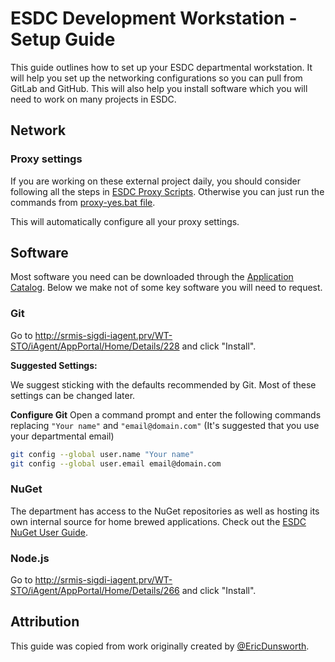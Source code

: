 # ESDC Development Workstation - Setup Guide

This guide outlines how to set up your ESDC departmental workstation.
It will help you set up the networking configurations so you can pull from GitLab and GitHub.
This will also help you install software which you will need to work on many projects in ESDC.

## Network

### Proxy settings

If you are working on these external project daily, you should consider following all the steps in [ESDC Proxy Scripts](proxy-scripts/proxy-scripts.md). Otherwise you can just run the commands from [proxy-yes.bat file](proxy-scripts/proxy-yes.bat).

This will automatically configure all your proxy settings.

## Software

Most software you need can be downloaded through the [Application Catalog](http://srmis-sigdi-iagent.prv/WT-STO/iAgent/AppPortal/). Below we make not of some key software you will need to request.

### Git

Go to <http://srmis-sigdi-iagent.prv/WT-STO/iAgent/AppPortal/Home/Details/228> and click "Install".

**Suggested Settings:**

We suggest sticking with the defaults recommended by Git. Most of these settings can be changed later. 

**Configure Git**
Open a command prompt and enter the following commands replacing `"Your name"` and `"email@domain.com"` (It's suggested that you use your departmental email)

```bash
git config --global user.name "Your name"
git config --global user.email email@domain.com
```

### NuGet

The department has access to the NuGet repositories as well as hosting its own internal source for home brewed applications.
Check out the [ESDC NuGet User Guide](nugetuserguide.md).

### Node.js

Go to <http://srmis-sigdi-iagent.prv/WT-STO/iAgent/AppPortal/Home/Details/266> and click "Install".

## Attribution

This guide was copied from work originally created by [@EricDunsworth](https://github.com/EricDunsworth).
